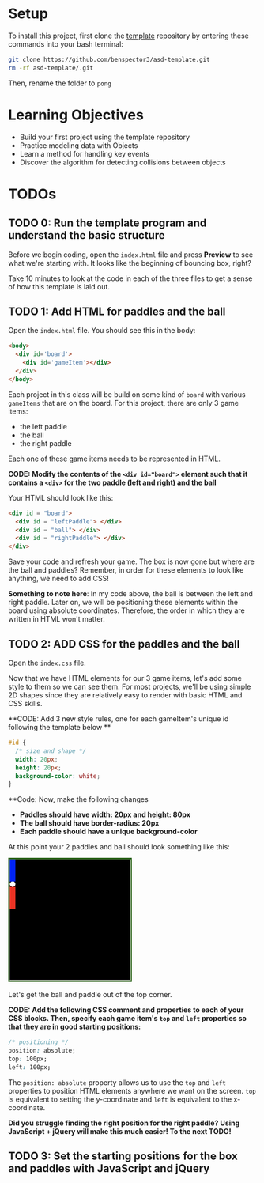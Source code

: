 # Setup

To install this project, first clone the [template](https://github.com/benspector3/asd-template/) repository by entering these commands into your bash terminal:

```bash
git clone https://github.com/benspector3/asd-template.git
rm -rf asd-template/.git
```

Then, rename the folder to `pong`

# Learning Objectives
- Build your first project using the template repository
- Practice modeling data with Objects
- Learn a method for handling key events
- Discover the algorithm for detecting collisions between objects

# TODOs

## TODO 0: Run the template program and understand the basic structure

Before we begin coding, open the `index.html` file and press **Preview** to see what we're starting with. It looks like the beginning of bouncing box, right?

Take 10 minutes to look at the code in each of the three files to get a sense of how this template is laid out. 

## TODO 1: Add HTML for paddles and the ball

Open the `index.html` file. You should see this in the body:

```html
<body>
  <div id='board'>
    <div id='gameItem'></div>
  </div>
</body>
```

Each project in this class will be build on some kind of `board` with various `gameItems` that are on the board. For this project, there are only 3 game items:
- the left paddle
- the ball
- the right paddle

Each one of these game items needs to be represented in HTML. 

**CODE: Modify the contents of the `<div id="board">` element such that it contains a `<div>` for the two paddle (left and right) and the ball**

Your HTML should look like this:

```html
<div id = "board"> 
  <div id = "leftPaddle"> </div>
  <div id = "ball"> </div>
  <div id = "rightPaddle"> </div>
</div>
```

Save your code and refresh your game. The box is now gone but where are the ball and paddles? Remember, in order for these elements to look like anything, we need to add CSS! 

**Something to note here**: In my code above, the ball is between the left and right paddle. Later on, we will be positioning these elements within the board using absolute coordinates. Therefore, the order in which they are written in HTML won't matter.

## TODO 2: ADD CSS for the paddles and the ball

Open the `index.css` file.

Now that we have HTML elements for our 3 game items, let's add some style to them so we can see them. For most projects, we'll be using simple 2D shapes since they are relatively easy to render with basic HTML and CSS skills.

**CODE: Add 3 new style rules, one for each gameItem's unique id following the template below **

```css
#id {
  /* size and shape */
  width: 20px;
  height: 20px;
  background-color: white;
}
``` 

**Code: Now, make the following changes
- **Paddles should have width: 20px and height: 80px**
- **The ball should have border-radius: 20px**
- **Each paddle should have a unique background-color**

At this point your 2 paddles and ball should look something like this:

<img src="img/todo2-no-positioning.png" width=250>

Let's get the ball and paddle out of the top corner. 

**CODE: Add the following CSS comment and properties to each of your CSS blocks. Then, specify each game item's `top` and `left` properties so that they are in good starting positions:**

```css
/* positioning */
position: absolute;
top: 100px;
left: 100px;
```

The `position: absolute` property allows us to use the `top` and `left` properties to position HTML elements anywhere we want on the screen. `top` is equivalent to setting the y-coordinate and `left` is equivalent to the x-coordinate.

**Did you struggle finding the right position for the right paddle? Using JavaScript + jQuery will make this much easier! To the next TODO!**

## TODO 3: Set the starting positions for the box and paddles with JavaScript and jQuery



